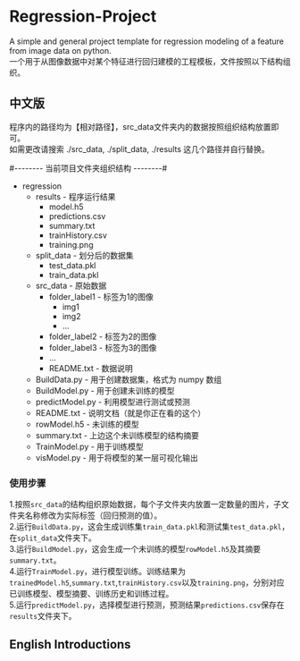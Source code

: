 # Regression-Project
A simple and general project template for regression modeling of a feature from image data on python.  
一个用于从图像数据中对某个特征进行回归建模的工程模板，文件按照以下结构组织。

## 中文版
程序内的路径均为【相对路径】，src_data文件夹内的数据按照组织结构放置即可。  
如需更改请搜索 ./src_data, ./split_data, ./results 这几个路径并自行替换。

#-------- 当前项目文件夹组织结构 --------#
- regression
    - results - 程序运行结果
        - model.h5
        - predictions.csv
        - summary.txt
        - trainHistory.csv
        - training.png
    - split_data - 划分后的数据集
        - test_data.pkl
        - train_data.pkl
    - src_data - 原始数据
        - folder_label1 - 标签为1的图像
            - img1
            - img2
            - ...
        - folder_label2 - 标签为2的图像
        - folder_label3 - 标签为3的图像
        - ...
        - README.txt - 数据说明
    - BuildData.py - 用于创建数据集，格式为 numpy 数组
    - BuildModel.py - 用于创建未训练的模型
    - predictModel.py - 利用模型进行测试或预测
    - README.txt - 说明文档（就是你正在看的这个）
    - rowModel.h5 - 未训练的模型
    - summary.txt - 上边这个未训练模型的结构摘要
    - TrainModel.py - 用于训练模型
    - visModel.py - 用于将模型的某一层可视化输出

### 使用步骤
1.按照`src_data`的结构组织原始数据，每个子文件夹内放置一定数量的图片，子文件夹名称修改为实际标签（回归预测的值）。  
2.运行`BuildData.py`，这会生成训练集`train_data.pkl`和测试集`test_data.pkl`，在`split_data`文件夹下。  
3.运行`BuildModel.py`，这会生成一个未训练的模型`rowModel.h5`及其摘要`summary.txt`。  
4.运行`TrainModel.py`，进行模型训练。训练结果为`trainedModel.h5`,`summary.txt`,`trainHistory.csv`以及`training.png`，分别对应已训练模型、模型摘要、训练历史和训练过程。  
5.运行`predictModel.py`，选择模型进行预测，预测结果`predictions.csv`保存在`results`文件夹下。

## English Introductions

